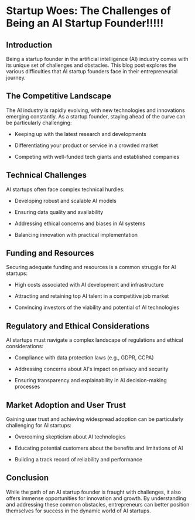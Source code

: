 # Startup Woes: The Challenges of Being an AI Startup Founder!!!!!

## Introduction

Being a startup founder in the artificial intelligence (AI) industry comes with its unique set of challenges and obstacles. This blog post explores the various difficulties that AI startup founders face in their entrepreneurial journey.

## The Competitive Landscape

The AI industry is rapidly evolving, with new technologies and innovations emerging constantly. As a startup founder, staying ahead of the curve can be particularly challenging:

* Keeping up with the latest research and developments

* Differentiating your product or service in a crowded market

* Competing with well-funded tech giants and established companies

## Technical Challenges

AI startups often face complex technical hurdles:

* Developing robust and scalable AI models

* Ensuring data quality and availability

* Addressing ethical concerns and biases in AI systems

* Balancing innovation with practical implementation

## Funding and Resources

Securing adequate funding and resources is a common struggle for AI startups:

* High costs associated with AI development and infrastructure

* Attracting and retaining top AI talent in a competitive job market

* Convincing investors of the viability and potential of AI technologies

## Regulatory and Ethical Considerations

AI startups must navigate a complex landscape of regulations and ethical considerations:

* Compliance with data protection laws (e.g., GDPR, CCPA)

* Addressing concerns about AI's impact on privacy and security

* Ensuring transparency and explainability in AI decision-making processes

## Market Adoption and User Trust

Gaining user trust and achieving widespread adoption can be particularly challenging for AI startups:

* Overcoming skepticism about AI technologies

* Educating potential customers about the benefits and limitations of AI

* Building a track record of reliability and performance

## Conclusion

While the path of an AI startup founder is fraught with challenges, it also offers immense opportunities for innovation and growth. By understanding and addressing these common obstacles, entrepreneurs can better position themselves for success in the dynamic world of AI startups.
